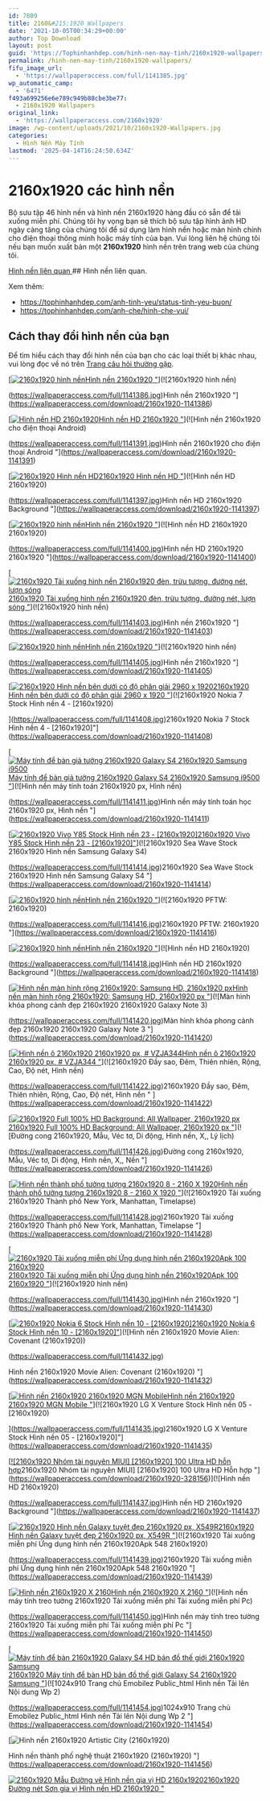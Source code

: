 ```yaml
---
id: 7809
title: 2160&#215;1920 Wallpapers
date: '2021-10-05T00:34:29+00:00'
author: Top Download
layout: post
guid: 'https://Tophinhanhdep.com/hinh-nen-may-tinh/2160x1920-wallpapers/'
permalink: /hinh-nen-may-tinh/2160x1920-wallpapers/
fifu_image_url:
  - 'https://wallpaperaccess.com/full/1141385.jpg'
wp_automatic_camp:
  - '6471'
f493a699256e6e789c949b88cbe3be77:
  - 2160x1920 Wallpapers
original_link:
  - 'https://wallpaperaccess.com/2160x1920'
image: /wp-content/uploads/2021/10/2160x1920-Wallpapers.jpg
categories:
  - Hình Nền Máy Tính
lastmod: '2025-04-14T16:24:50.634Z'
---
```

# 2160x1920 các hình nền

Bộ sưu tập 46 hình nền và hình nền 2160x1920 hàng đầu có sẵn để tải xuống miễn phí. Chúng tôi hy vọng bạn sẽ thích bộ sưu tập hình ảnh HD ngày càng tăng của chúng tôi để sử dụng làm hình nền hoặc màn hình chính cho điện thoại thông minh hoặc máy tính của bạn. Vui lòng liên hệ chúng tôi nếu bạn muốn xuất bản một **2160x1920** hình nền trên trang web của chúng tôi.

[Hình nền liên quan ](#related) ## Hình nền liên quan.

   
 Xem thêm:

   
- <https://tophinhanhdep.com/anh-tinh-yeu/status-tinh-yeu-buon/>
- <https://tophinhanhdep.com/anh-che/hinh-che-vui/>

## Cách thay đổi hình nền của bạn

Để tìm hiểu cách thay đổi hình nền của bạn cho các loại thiết bị khác nhau, vui lòng đọc về nó trên [Trang câu hỏi thường gặp](https://tophinhanhdep.com/faq/).

  
[[![2160x1920 hình nền](https://wallpaperaccess.com/full/1141385.jpg)Hình nền 2160x1920 "](https://wallpaperaccess.com/download/2160x1920-1141385)](![2160x1920 hình nền)

(https://wallpaperaccess.com/full/1141386.jpg)Hình nền 2160x1920 "](https://wallpaperaccess.com/download/2160x1920-1141386)

[[![Hình nền HD 2160x1920](https://wallpaperaccess.com/full/1141387.jpg)Hình nền HD 2160x1920 "](https://wallpaperaccess.com/download/2160x1920-1141387)](![Hình nền 2160x1920 cho điện thoại Android)

(https://wallpaperaccess.com/full/1141391.jpg)Hình nền 2160x1920 cho điện thoại Android "](https://wallpaperaccess.com/download/2160x1920-1141391)

[[![2160x1920 Hình nền HD](https://wallpaperaccess.com/full/1141395.jpg)2160x1920 Hình nền HD "](https://wallpaperaccess.com/download/2160x1920-1141395)](![Hình nền HD 2160x1920)

(https://wallpaperaccess.com/full/1141397.jpg)Hình nền HD 2160x1920 Background "](https://wallpaperaccess.com/download/2160x1920-1141397)

[[![2160x1920 hình nền](https://wallpaperaccess.com/full/1141399.jpg)Hình nền 2160x1920 "](https://wallpaperaccess.com/download/2160x1920-1141399)](![Hình nền HD 2160x1920 2160x1920)

(https://wallpaperaccess.com/full/1141400.jpg)Hình nền HD 2160x1920 2160x1920 "](https://wallpaperaccess.com/download/2160x1920-1141400)

[[![2160x1920 Tải xuống hình nền 2160x1920 đèn, trừu tượng, đường nét, lượn sóng](https://wallpaperaccess.com/full/1141401.jpg)2160x1920 Tải xuống hình nền 2160x1920 đèn, trừu tượng, đường nét, lượn sóng "](https://wallpaperaccess.com/download/2160x1920-1141401)](![2160x1920 hình nền)

(https://wallpaperaccess.com/full/1141403.jpg)Hình nền 2160x1920 "](https://wallpaperaccess.com/download/2160x1920-1141403)

[[![2160x1920 hình nền](https://wallpaperaccess.com/full/1141404.jpg)Hình nền 2160x1920 "](https://wallpaperaccess.com/download/2160x1920-1141404)](![2160x1920 hình nền)

(https://wallpaperaccess.com/full/1141405.jpg)Hình nền 2160x1920 "](https://wallpaperaccess.com/download/2160x1920-1141405)

[[![2160x1920 Hình nền bên dưới có độ phân giải 2960 x 1920](https://wallpaperaccess.com/full/1141406.jpg)2160x1920 Hình nền bên dưới có độ phân giải 2960 x 1920 "](https://wallpaperaccess.com/download/2160x1920-1141406)](![2160x1920 Nokia 7 Stock Hình nền 4 - [2160x1920)

](https://wallpaperaccess.com/full/1141408.jpg)2160x1920 Nokia 7 Stock Hình nền 4 - \[2160x1920\]"](https://wallpaperaccess.com/download/2160x1920-1141408)

[[![Máy tính để bàn giả tưởng 2160x1920 Galaxy S4 2160x1920 Samsung i9500](https://wallpaperaccess.com/full/1141409.jpg)Máy tính để bàn giả tưởng 2160x1920 Galaxy S4 2160x1920 Samsung i9500 "](https://wallpaperaccess.com/download/2160x1920-1141409)](![Hình nền máy tính toán 2160x1920 px, Hình nền)

(https://wallpaperaccess.com/full/1141411.jpg)Hình nền máy tính toán học 2160x1920 px, Hình nền "](https://wallpaperaccess.com/download/2160x1920-1141411)

[[![2160x1920 Vivo Y85 Stock Hình nền 23 - [2160x1920]](https://wallpaperaccess.com/full/1141413.jpg)2160x1920 Vivo Y85 Stock Hình nền 23 - \[2160x1920\]"](https://wallpaperaccess.com/download/2160x1920-1141413)](![2160x1920 Sea Wave Stock 2160x1920 Hình nền Samsung Galaxy S4)

(https://wallpaperaccess.com/full/1141414.jpg)2160x1920 Sea Wave Stock 2160x1920 Hình nền Samsung Galaxy S4 "](https://wallpaperaccess.com/download/2160x1920-1141414)

[[![2160x1920 hình nền](https://wallpaperaccess.com/full/1141415.jpg)Hình nền 2160x1920 "](https://wallpaperaccess.com/download/2160x1920-1141415)](![2160x1920 PFTW: 2160x1920)

(https://wallpaperaccess.com/full/1141416.jpg)2160x1920 PFTW: 2160x1920 "](https://wallpaperaccess.com/download/2160x1920-1141416)

[[![2160x1920 hình nền](https://wallpaperaccess.com/full/1141417.jpg)Hình nền 2160x1920 "](https://wallpaperaccess.com/download/2160x1920-1141417)](![Hình nền HD 2160x1920)

(https://wallpaperaccess.com/full/1141418.jpg)Hình nền HD 2160x1920 Background "](https://wallpaperaccess.com/download/2160x1920-1141418)

[[![Hình nền màn hình rộng 2160x1920: Samsung HD, 2160x1920 px](https://wallpaperaccess.com/full/1141419.jpg)Hình nền màn hình rộng 2160x1920: Samsung HD, 2160x1920 px "](https://wallpaperaccess.com/download/2160x1920-1141419)](![Màn hình khóa phong cảnh đẹp 2160x1920 2160x1920 Galaxy Note 3)

(https://wallpaperaccess.com/full/1141420.jpg)Màn hình khóa phong cảnh đẹp 2160x1920 2160x1920 Galaxy Note 3 "](https://wallpaperaccess.com/download/2160x1920-1141420)

[[![Hình nền ô 2160x1920 2160x1920 px, # VZJA344](https://wallpaperaccess.com/full/1141421.jpg)Hình nền ô 2160x1920 2160x1920 px, # VZJA344 "](https://wallpaperaccess.com/download/2160x1920-1141421)](![2160x1920 Đầy sao, Đêm, Thiên nhiên, Rộng, Cao, Độ nét, Hình nền)

(https://wallpaperaccess.com/full/1141422.jpg)2160x1920 Đầy sao, Đêm, Thiên nhiên, Rộng, Cao, Độ nét, Hình nền " ](https://wallpaperaccess.com/download/2160x1920-1141422)

[[![2160x1920 Full 100% HD Background: All Wallpaper, 2160x1920 px](https://wallpaperaccess.com/full/1141425.jpg)2160x1920 Full 100% HD Background: All Wallpaper, 2160x1920 px "](https://wallpaperaccess.com/download/2160x1920-1141425)](![Đường cong 2160x1920, Mẫu, Véc tơ, Di động, Hình nền, X,, Lý lịch)

(https://wallpaperaccess.com/full/1141426.jpg)Đường cong 2160x1920, Mẫu, Véc tơ, Di động, Hình nền, X,, Nền "](https://wallpaperaccess.com/download/2160x1920-1141426)

[[![Hình nền thành phố tưởng tượng 2160x1920 8 - 2160 X 1920](https://wallpaperaccess.com/full/1141427.jpg)Hình nền thành phố tưởng tượng 2160x1920 8 - 2160 X 1920 "](https://wallpaperaccess.com/download/2160x1920-1141427)](![2160x1920 Tải xuống 2160x1920 Thành phố New York, Manhattan, Timelapse)

(https://wallpaperaccess.com/full/1141428.jpg)2160x1920 Tải xuống 2160x1920 Thành phố New York, Manhattan, Timelapse "](https://wallpaperaccess.com/download/2160x1920-1141428)

[[![2160x1920 Tải xuống miễn phí Ứng dụng hình nền 2160x1920Apk 100 2160x1920](https://wallpaperaccess.com/full/1141429.jpg)2160x1920 Tải xuống miễn phí Ứng dụng hình nền 2160x1920Apk 100 2160x1920 "](https://wallpaperaccess.com/download/2160x1920-1141429)](![2160x1920 hình nền)

(https://wallpaperaccess.com/full/1141430.jpg)Hình nền 2160x1920 "](https://wallpaperaccess.com/download/2160x1920-1141430)

[[![2160x1920 Nokia 6 Stock Hình nền 10 - [2160x1920]](https://wallpaperaccess.com/full/1141431.jpg)2160x1920 Nokia 6 Stock Hình nền 10 - \[2160x1920\]"](https://wallpaperaccess.com/download/2160x1920-1141431)](![Hình nền 2160x1920 Movie Alien: Covenant (2160x1920))

(https://wallpaperaccess.com/full/1141432.jpg)

Hình nền 2160x1920 Movie Alien: Covenant (2160x1920) "](https://wallpaperaccess.com/download/2160x1920-1141432)

[[![Hình nền 2160x1920 2160x1920 MGN Mobile](https://wallpaperaccess.com/full/1141433.jpg)Hình nền 2160x1920 2160x1920 MGN Mobile "](https://wallpaperaccess.com/download/2160x1920-1141433)](![2160x1920 LG X Venture Stock Hình nền 05 - [2160x1920)

](https://wallpaperaccess.com/full/1141435.jpg)2160x1920 LG X Venture Stock Hình nền 05 - \[2160x1920\]"](https://wallpaperaccess.com/download/2160x1920-1141435)

[[![2160x1920 Nhóm tài nguyên MIUI] [2160x1920] 100 Ultra HD hỗn hợp](https://wallpaperaccess.com/full/328156.jpg)2160x1920 Nhóm tài nguyên MIUI\] \[2160x1920\] 100 Ultra HD Hỗn hợp "](https://wallpaperaccess.com/download/2160x1920-328156)](![Hình nền HD 2160x1920)

(https://wallpaperaccess.com/full/1141437.jpg)Hình nền HD 2160x1920 Background "](https://wallpaperaccess.com/download/2160x1920-1141437)

[[![2160x1920 Hình nền Galaxy tuyệt đẹp 2160x1920 px, X549R](https://wallpaperaccess.com/full/1141438.jpg)2160x1920 Hình nền Galaxy tuyệt đẹp 2160x1920 px, X549R "](https://wallpaperaccess.com/download/2160x1920-1141438)](![2160x1920 Tải xuống miễn phí Ứng dụng hình nền 2160x1920Apk 548 2160x1920)

(https://wallpaperaccess.com/full/1141439.jpg)2160x1920 Tải xuống miễn phí Ứng dụng hình nền 2160x1920Apk 548 2160x1920 "](https://wallpaperaccess.com/download/2160x1920-1141439)

[[![Hình nền 2160x1920 X 2160](https://wallpaperaccess.com/full/1141449.jpg)Hình nền 2160x1920 X 2160 "](https://wallpaperaccess.com/download/2160x1920-1141449)](![Hình nền máy tính treo tường 2160x1920 Tải xuống miễn phí Tải xuống miễn phí Pc)

(https://wallpaperaccess.com/full/1141450.jpg)Hình nền máy tính treo tường 2160x1920 Tải xuống miễn phí Tải xuống miễn phí Pc "](https://wallpaperaccess.com/download/2160x1920-1141450)

[[![Máy tính để bàn 2160x1920 Galaxy S4 HD bản đồ thế giới 2160x1920 Samsung](https://wallpaperaccess.com/full/1141453.jpg)2160x1920 Máy tính để bàn HD bản đồ thế giới Galaxy S4 2160x1920 Samsung "](https://wallpaperaccess.com/download/2160x1920-1141453)](![1024x910 Trang chủ Emobilez Public_html Hình nền Tải lên Nội dung Wp 2)

(https://wallpaperaccess.com/full/1141454.jpg)1024x910 Trang chủ Emobilez Public\_html Hình nền Tải lên Nội dung Wp 2 "](https://wallpaperaccess.com/download/2160x1920-1141454)

[![Hình nền 2160x1920 Artistic City (2160x1920)](https://wallpaperaccess.com/full/1141456.jpg)

Hình nền thành phố nghệ thuật 2160x1920 (2160x1920) "](https://wallpaperaccess.com/download/2160x1920-1141456)

[![2160x1920 Mẫu Đường vẽ Hình nền gia vị HD 2160x1920](https://wallpaperaccess.com/full/1141458.jpg)2160x1920 Đường nét Sơn gia vị Hình nền HD 2160x1920 "](https://wallpaperaccess.com/download/2160x1920-1141458)
